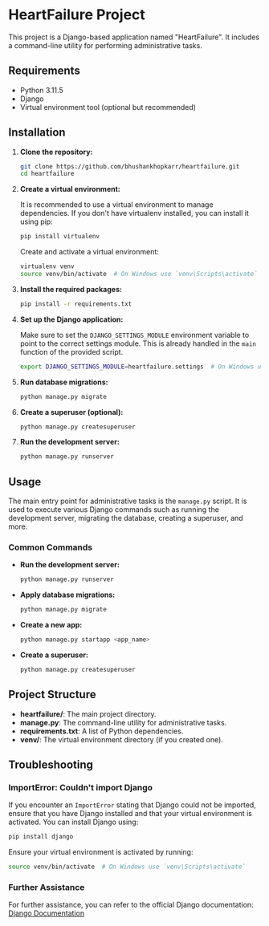 # HeartFailure Project

This project is a Django-based application named "HeartFailure". It includes a command-line utility for performing administrative tasks.

## Requirements

- Python 3.11.5
- Django
- Virtual environment tool (optional but recommended)

## Installation

1. **Clone the repository:**

   ```sh
   git clone https://github.com/bhushankhopkarr/heartfailure.git
   cd heartfailure

2. **Create a virtual environment:**

   It is recommended to use a virtual environment to manage dependencies. If you don't have virtualenv installed, you can install it using pip:

   ```sh
   pip install virtualenv
   ```

   Create and activate a virtual environment:

   ```sh
   virtualenv venv
   source venv/bin/activate  # On Windows use `venv\Scripts\activate`
   ```

3. **Install the required packages:**

   ```sh
   pip install -r requirements.txt
   ```

4. **Set up the Django application:**

   Make sure to set the `DJANGO_SETTINGS_MODULE` environment variable to point to the correct settings module. This is already handled in the `main` function of the provided script.

   ```sh
   export DJANGO_SETTINGS_MODULE=heartfailure.settings  # On Windows use `set DJANGO_SETTINGS_MODULE=heartfailure.settings`
   ```

5. **Run database migrations:**

   ```sh
   python manage.py migrate
   ```

6. **Create a superuser (optional):**

   ```sh
   python manage.py createsuperuser
   ```

7. **Run the development server:**

   ```sh
   python manage.py runserver
   ```

## Usage

The main entry point for administrative tasks is the `manage.py` script. It is used to execute various Django commands such as running the development server, migrating the database, creating a superuser, and more.

### Common Commands

- **Run the development server:**

  ```sh
  python manage.py runserver
  ```

- **Apply database migrations:**

  ```sh
  python manage.py migrate
  ```

- **Create a new app:**

  ```sh
  python manage.py startapp <app_name>
  ```

- **Create a superuser:**

  ```sh
  python manage.py createsuperuser
  ```

## Project Structure

- **heartfailure/**: The main project directory.
- **manage.py**: The command-line utility for administrative tasks.
- **requirements.txt**: A list of Python dependencies.
- **venv/**: The virtual environment directory (if you created one).

## Troubleshooting

### ImportError: Couldn't import Django

If you encounter an `ImportError` stating that Django could not be imported, ensure that you have Django installed and that your virtual environment is activated. You can install Django using:

```sh
pip install django
```

Ensure your virtual environment is activated by running:

```sh
source venv/bin/activate  # On Windows use `venv\Scripts\activate`
```

### Further Assistance

For further assistance, you can refer to the official Django documentation: [Django Documentation](https://docs.djangoproject.com/)
